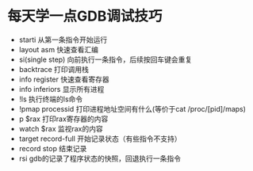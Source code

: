# 每天学一点GDB调试技巧

- starti 从第一条指令开始运行
- layout asm 快速查看汇编
- si(single step) 向前执行一条指令，后续按回车键会重复
- backtrace 打印调用栈
- info register 快速查看寄存器
- info inferiors 显示所有进程
- !ls 执行终端的ls命令
- !pmap processid 打印进程地址空间有什么(等价于cat /proc/[pid]/maps)
- p $rax 打印rax寄存器的内容
- watch $rax 监视rax的内容
- target record-full 开始记录状态（有些指令不支持）
- record stop 结束记录
- rsi gdb的记录了程序状态的快照，回退执行一条指令
